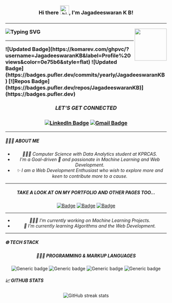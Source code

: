    <p align="center"> 
        <h3><p align="center"><b>Hi there <img src="https://user-images.githubusercontent.com/1303154/88677602-1635ba80-d120-11ea-84d8-d263ba5fc3c0.gif" width="28px" height="28px" alt="hi">,  I'm Jagadeeswaran K B!</b><h3></p>
  <hr></p>
  
  ![Typing SVG](https://readme-typing-svg.demolab.com/?lines=THANKS+FOR+VISITING+MY+PROFILE.)
  <img align='right' src="https://media.giphy.com/media/du3J3cXyzhj75IOgvA/giphy.gif" width="100" height="100" >

<hr> 
![Updated Badge](https://komarev.com/ghpvc/?username=JagadeeswaranKB&label=Profile%20views&color=0e75b6&style=flat) ![Updated Badge](https://badges.pufler.dev/commits/yearly/JagadeeswaranKB)  [![Repos Badge](https://badges.pufler.dev/repos/JagadeeswaranKB)](https://badges.pufler.dev)

<div align="center">
  <h5> LET'S GET CONNECTED </h5>
   
   [![LinkedIn Badge](https://img.shields.io/badge/LINKEDIN-0A66C2?logo=linkedin&logoColor=fff&style=flat)](https://www.linkedin.com/in/jagadeeswarankb/)
   [![Gmail Badge](https://img.shields.io/badge/GMAIL-EA4335?logo=gmail&logoColor=fff&style=flat)](mailto:jagadeeswaran.k.b@gmail.com)
</div>
<hr>
<h5> 👩🏻‍💻 ABOUT ME</h5>
<div align="center"><i>
  
 - 👩🏻‍🎓 Computer Science with Data Analytics student at KPRCAS.
 - I'm a Goal-driven 🎯 and passionate in Machine Learning and Web Development.
 - ✨ I am a Web Development Enthusiast who wish to explore more and keen to contribute more to a cause.
  </i></div>
<hr> 
<div align="center">
  <h5> TAKE A LOOK AT ON MY PORTFOLIO AND OTHER PAGES TOO...</h5>

  [![Badge](https://img.shields.io/badge/PORTFOLIO-20BEFF?logo=portfolio&logoColor=fff&style=flat)](https://jagadeeswarankb.github.io) 
   [![Badge](https://img.shields.io/badge/KAGGLE-20BEFF?logo=kaggle&logoColor=fff&style=flat)](https://www.kaggle.com/jagadeeswarankb)
   [![Badge](https://img.shields.io/badge/GITHUB-181717?logo=github&logoColor=fff&style=flat)](https://github.com/jagadeeswarankb)
   
</div>
<hr>
<div align="center"><i>
  
 - 👩🏻‍💻 I’m currently working on Machine Learning Projects. 
 - 🌱 I’m currently learning Algorithms and the Web Development. 
  </i></div>
<hr>
 
<h5> 🌐 TECH STACK</h5>
  
 <div align="center">
  
   ##### 👩🏻‍💻 PROGRAMMING & MARKUP LANGUAGES
   ![Generic badge](https://img.shields.io/badge/PYTHON-3670A0?logo=python&logoColor=fff&style=flat)
   ![Generic badge](https://img.shields.io/badge/JAVA-3670A0?logo=java&logoColor=fff&style=flat)
   ![Generic badge](https://img.shields.io/badge/HTML5-%23E34F26?logo=html5&logoColor=fff&style=flat)
   ![Generic badge](https://img.shields.io/badge/CSS3-%2338B2AC?logo=css3&logoColor=fff&style=flat)

<h5 align="left"> 📈 GITHUB STATS</h5>
  
 <div align="center">
    
 ![GitHub streak stats](https://streak-stats.demolab.com/?user=jagadeeswarankb&theme=dark-smoky)
 <div>
